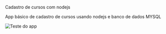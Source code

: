 Cadastro de cursos com nodejs


App básico de cadastro de cursos usando nodejs e banco de dados MYSQL

![Teste do app](Node-Curso.gif)
